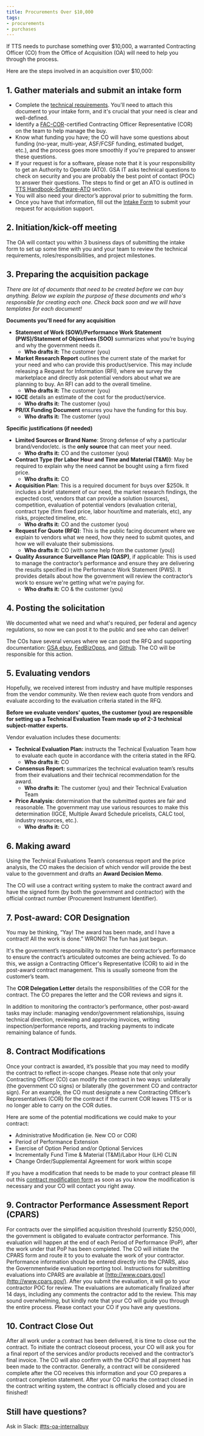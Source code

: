 ```yaml
---
title: Procurements Over $10,000
tags:
- procurements
- purchases
---
```


If TTS needs to purchase something over $10,000, a warranted Contracting Officer (CO) from the Office of Acquisition (OA) will need to help you through the process.

Here are the steps involved in an acquisition over $10,000:

## 1. Gather materials and submit an intake form

- Complete the [technical requirements](https://docs.google.com/document/d/1S_qfFI09uTth2Sx8RgWKqvlcOHxzCmdfn5h0DQYClc8/edit?usp=sharing). You'll need to attach this document to your intake form, and it's crucial that your need is clear and well-defined.
- Identify a [FAC-COR](https://docs.google.com/document/d/1HzbEv6yQn6pWYl1MDImeLW6ShedcRsekSCBe54Nsnc8/edit#heading=h.aizxbe137goh)-certified Contracting Officer Representative (COR) on the team to help manage the buy.
- Know what funding you have; the CO will have some questions about funding (no-year, multi-year, ASF/FCSF funding, estimated budget, etc.), and the process goes more smoothly if you're prepared to answer these questions.
- If your request is for a software, please note that it is your responsibility to get an Authority to Operate (ATO). GSA IT asks technical questions to check on security and you are probably the best point of contact (POC) to answer their questions. The steps to find or get an ATO is outlined in [TTS Handbook-Software-ATO]({{site.baseurl}}/software/#step-1-find-or-get-an-ato) section.
- You will also need your director’s approval prior to submitting the form.
- Once you have that information, fill out the [Intake Form](https://docs.google.com/forms/d/e/1FAIpQLSeGoLWQ_6yEmxlrHuztlZWH6sX3t_0J0PPnzZxhwlK6nq1KoQ/viewform) to submit your request for acquisition support.

## 2. Initiation/kick-off meeting

The OA will contact you within 3 business days of submitting the intake form to set up some time with you and your team to review the technical requirements, roles/responsibilities, and project milestones.

## 3. Preparing the acquisition package

*There are lot of documents that need to be created before we can buy anything. Below we explain the purpose of these documents and who's responsible for creating each one. Check back soon and we will have templates for each document!*

**Documents you'll need for any acquisition**

- **Statement of Work (SOW)/Performance Work Statement (PWS)/Statement of Objectives (SOO)** summarizes what you’re buying and why the government needs it.
  - **Who drafts it:** The customer (you)
- **Market Research Report** outlines the current state of the market for your need and who can provide this product/service. This may include releasing a Request for Information (RFI), where we survey the marketplace and directly ask potential vendors about what we are planning to buy. An RFI can add to the overall timeline.
  - **Who drafts it:** The customer (you)
- **IGCE** details an estimate of the cost for the product/service.
  - **Who drafts it:** The customer (you)
- **PR/IX Funding Document** ensures you have the funding for this buy.
  - **Who drafts it:** The customer (you)

**Specific justifications (if needed)**

- **Limited Sources or Brand Name**: Strong defense of why a particular brand/vendor/etc. is the **only source** that can meet your need.
  - **Who drafts it:** CO and the customer (you)
- **Contract Type (for Labor Hour and Time and Material (T&M))**: May be required to explain why the need cannot be bought using a firm fixed price.
  - **Who drafts it:** CO
- **Acquisition Plan**: This is a required document for buys over $250k. It includes a brief statement of our need, the market research findings, the expected cost, vendors that can provide a solution (sources), competition, evaluation of potential vendors (evaluation criteria), contract type (firm fixed price, labor hour/time and materials, etc), any risks, projected timeline, etc.
  - **Who drafts it:** CO and the customer (you)
- **Request For Quote (RFQ)**: This is the public facing document where we explain to vendors what we need, how they need to submit quotes, and how we will evaluate their submissions.
  - **Who drafts it:** CO (with some help from the customer (you))
- **Quality Assurance Surveillance Plan (QASP)**, if applicable: This is used to manage the contractor’s performance and ensure they are delivering the results specified in the Performance Work Statement (PWS). It provides details about how the government will review the contractor’s work to ensure we're getting what we're paying for.
  - **Who drafts it:** CO & the customer (you)

## 4. Posting the solicitation

We documented what we need and what's required, per federal and agency regulations, so now we can post it to the public and see who can deliver!

The COs have several venues where we can post the RFQ and supporting documentation: [GSA ebuy](https://www.ebuy.gsa.gov/advantage/ebuy/start_page.do), [FedBizOpps](https://www.fbo.gov/), and [Github](https://github.com/). The CO will be responsible for this action.

## 5. Evaluating vendors

Hopefully, we received interest from industry and have multiple responses from the vendor community. We then review each quote from  vendors and evaluate according to the evaluation criteria stated in the RFQ.

**Before we evaluate vendors’ quotes, the customer (you) are responsible for setting up a Technical Evaluation Team made up of 2-3 technical subject-matter experts.**

Vendor evaluation includes these documents:

- **Technical Evaluation Plan:** instructs the Technical Evaluation Team how to evaluate each quote in accordance with the criteria stated in the RFQ.
  - **Who drafts it:** CO
- **Consensus Report:** summarizes the technical evaluation team’s results from their evaluations and their technical recommendation for the award.
  - **Who drafts it:** The customer (you) and their Technical Evaluation Team
- **Price Analysis:** determination that the submitted quotes are fair and reasonable. The government may use various resources to make this determination (IGCE, Multiple Award Schedule pricelists, CALC tool, industry resources, etc.).
  - **Who drafts it:** CO

## 6. Making award

Using the Technical Evaluations Team’s consensus report and the price analysis, the CO makes the decision of which vendor will provide the best value to the government and drafts an **Award Decision Memo**.

The CO will use a contract writing system to make the contract award and have the signed form (by both the government and contractor) with the official contract number (Procurement Instrument Identifier).

## 7. Post-award: COR Designation

You may be thinking, “Yay! The award has been made, and I have a contract! All the work is done.” WRONG! The fun has just begun.

It's the government’s responsibility to monitor the contractor’s performance to ensure the contract’s articulated outcomes are being achieved. To do this, we assign a Contracting Officer's Representative (COR) to aid in the post-award contract management. This is usually someone from the customer’s team.

The **COR Delegation Letter** details the responsibilities of the COR for the contract. The CO prepares the letter and the COR reviews and signs it.

In addition to monitoring the contractor’s performance, other post-award tasks may include: managing vendor/government relationships, issuing technical direction, reviewing and approving invoices, writing inspection/performance reports, and tracking payments to indicate remaining balance of funds.

## 8. Contract Modifications

Once your contract is awarded, it’s possible that you may need to modify the contract to reflect in-scope changes. Please note that only your Contracting Officer (CO) can modify the contract in two ways: unilaterally (the government CO signs) or bilaterally (the government CO and contractor sign). For an example, the CO must designate a new Contracting Officer’s Representatives (COR) for the contract if the current COR leaves TTS or is no longer able to carry on the COR duties.

Here are some of the potential modifications we could make to your contract:

- Administrative Modification (ie. New CO or COR)
- Period of Performance Extension
- Exercise of Option Period and/or Optional Services
- Incrementally Fund Time & Material (T&M)/Labor Hour (LH) CLIN
- Change Order/Supplemental Agreement for work within scope

If you have a modification that needs to be made to your contract please fill out this [contract modification form](https://docs.google.com/forms/d/e/1FAIpQLSem56QHnAqOiUYlGltNIFugRtWn_QAA43L_LGF0-jK3p5Q-kw/viewform) as soon as you know the modification is necessary and your CO will contact you right away.

## 9. Contractor Performance Assessment Report (CPARS)

For contracts over the simplified acquisition threshold (currently $250,000), the government is obligated to evaluate contractor performance. This evaluation will happen at the end of each Period of Performance (PoP), after the work under that PoP has been completed. The CO will initiate the CPARS form and route it to you to evaluate the work of your contractor. Performance information should be entered directly into the CPARS, also the Governmentwide evaluation reporting tool. Instructions for submitting evaluations into CPARS are available at [http://www.cpars.gov/](http://www.cpars.gov/). After you submit the evaluation, it will go to your contractor POC for review. The evaluations are automatically finalized after 14 days, including any comments the contractor add to the review. This may sound overwhelming, but kindly note that your CO will guide you through the entire process. Please contact your CO if you have any questions.

## 10. Contract Close Out

After all work under a contract has been delivered, it is time to close out the contract. To initiate the contract closeout process, your CO will ask you for a final report of the services and/or products received and the contractor’s final invoice. The CO will also confirm with the OCFO that all payment has been made to the contractor. Generally, a contract will be considered complete after the CO receives this information and your CO prepares a contract completion statement. After your CO marks the contract closed in the contract writing system, the contract is officially closed and you are finished!

## Still have questions?

Ask in Slack: [#tts-oa-internalbuy](https://gsa-tts.slack.com/messages/tts-oa-internalbuy/)
